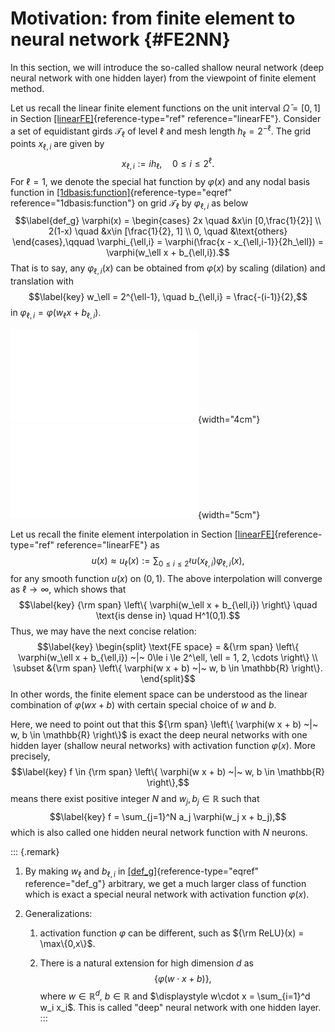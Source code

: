 # Motivation: from finite element to neural network {#FE2NN}

In this section, we will introduce the so-called shallow neural network
(deep neural network with one hidden layer) from the viewpoint of finite
element method.

Let us recall the linear finite element functions on the unit interval
$\bar{\Omega}=[0,1]$ in Section
[\[linearFE\]](#linearFE){reference-type="ref" reference="linearFE"}.
Consider a set of equidistant girds $\mathcal T_\ell$ of level $\ell$
and mesh length $h_\ell = 2^{-\ell}$. The grid points $x_{\ell,i}$ are
given by $$x_{\ell,i}:=ih_\ell,\quad 0\le i\le 2^\ell.$$ For $\ell=1$,
we denote the special hat function by $\varphi(x)$ and any nodal basis
function in
[\[1dbasis:function\]](#1dbasis:function){reference-type="eqref"
reference="1dbasis:function"} on grid $\mathcal T_\ell$ by
$\varphi_{\ell,i}$ as below $$\label{def_g}
\varphi(x) = 
\begin{cases}
2x \quad &x\in [0,\frac{1}{2}] \\
2(1-x) \quad &x\in [\frac{1}{2}, 1] \\
0, \quad &\text{others} 
\end{cases},\qquad
\varphi_{\ell,i} = \varphi(\frac{x - x_{\ell,i-1}}{2h_\ell}) = \varphi(w_\ell x + b_{\ell,i}).$$
That is to say, any $\varphi_{\ell,i}(x)$ can be obtained from
$\varphi(x)$ by scaling (dilation) and translation with $$\label{key}
w_\ell = 2^{\ell-1}, \quad b_{\ell,i} = \frac{-(i-1)}{2},$$ in
$\varphi_{\ell,i} = \varphi(w_\ell x + b_{\ell,i})$.

![Diagram of $\varphi(x)$ (left) and $\varphi_{\ell,i}(x)$
(right).](1dbasis1.pdf "fig:"){width="4cm"} ![Diagram of $\varphi(x)$
(left) and $\varphi_{\ell,i}(x)$
(right).](basisfunction.pdf "fig:"){width="5cm"}

Let us recall the finite element interpolation in Section
[\[linearFE\]](#linearFE){reference-type="ref" reference="linearFE"} as
$$\label{key}
u(x) \approx u_\ell(x) := \sum_{ 0\le i \le 2^\ell} u(x_{\ell,i}) \varphi_{\ell,i}(x),$$
for any smooth function $u(x)$ on $(0,1)$. The above interpolation will
converge as $\ell \to \infty$, which shows that $$\label{key}
{\rm span} \left\{  \varphi(w_\ell x + b_{\ell,i}) \right\} \quad \text{is dense in} \quad H^1(0,1).$$
Thus, we may have the next concise relation: $$\label{key}
\begin{split}
\text{FE space} =  &{\rm span} \left\{  \varphi(w_\ell x + b_{\ell,i}) ~|~ 0\le i \le 2^\ell, \ell = 1, 2, \cdots \right\} 
\\
\subset  &{\rm span} \left\{  \varphi(w x + b) ~|~  w, b \in \mathbb{R} \right\}.
\end{split}$$ In other words, the finite element space can be understood
as the linear combination of $\varphi(w x + b)$ with certain special
choice of $w$ and $b$.

Here, we need to point out that this
${\rm span} \left\{  \varphi(w x + b) ~|~  w, b \in \mathbb{R} \right\}$
is exact the deep neural networks with one hidden layer (shallow neural
networks) with activation function $\varphi(x)$. More precisely,
$$\label{key}
f \in {\rm span} \left\{  \varphi(w x + b) ~|~  w, b \in \mathbb{R} \right\},$$
means there exist positive integer $N$ and $w_j, b_j \in \mathbb{R}$
such that $$\label{key}
f = \sum_{j=1}^N a_j \varphi(w_j x + b_j),$$ which is also called one
hidden neural network function with $N$ neurons.

::: {.remark}
1.  By making $w_\ell$ and $b_{\ell,i}$ in
    [\[def_g\]](#def_g){reference-type="eqref" reference="def_g"}
    arbitrary, we get a much larger class of function which is exact a
    special neural network with activation function $\varphi(x)$.

2.  Generalizations:

    1.  activation function $\varphi$ can be different, such as
        ${\rm ReLU}(x) = \max\{0,x\}$.

    2.  There is a natural extension for high dimension $d$ as
        $$\label{key}
                    \left\{  \varphi(w\cdot x + b) \right \},$$ where
        $w\in \mathbb{R}^d$, $b\in \mathbb{R}$ and
        $\displaystyle w\cdot x = \sum_{i=1}^d w_i x_i$. This is called
        "deep" neural network with one hidden layer.
:::
